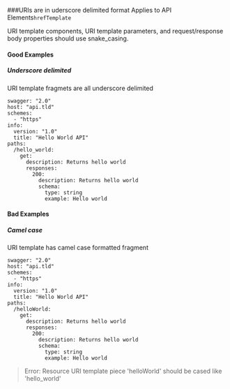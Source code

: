 ###URIs are in uderscore delimited format
Applies to API Elements`hrefTemplate`

URI template components, URI template parameters, and request/response body properties should use snake_casing.

#### Good Examples
##### Underscore delimited

URI template fragmets are all underscore delimited

```
swagger: "2.0"
host: "api.tld"
schemes:
  - "https"
info:
  version: "1.0"
  title: "Hello World API"
paths:
  /hello_world:
    get:
      description: Returns hello world
      responses:
        200:
          description: Returns hello world
          schema:
            type: string
            example: Hello world
```

#### Bad Examples
##### Camel case

URI template has camel case formatted fragment

```
swagger: "2.0"
host: "api.tld"
schemes:
  - "https"
info:
  version: "1.0"
  title: "Hello World API"
paths:
  /helloWorld:
    get:
      description: Returns hello world
      responses:
        200:
          description: Returns hello world
          schema:
            type: string
            example: Hello world
```

> Error: Resource URI template piece 'helloWorld' should be cased like 'hello_world'


